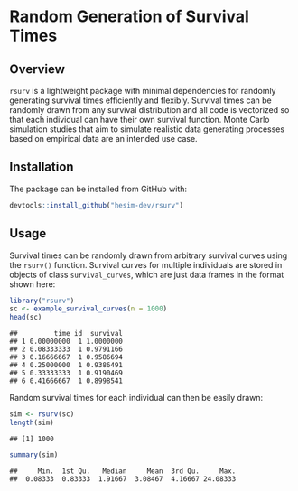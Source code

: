 
# Random Generation of Survival Times

## Overview

`rsurv` is a lightweight package with minimal dependencies for randomly
generating survival times efficiently and flexibly. Survival times can
be randomly drawn from any survival distribution and all code is
vectorized so that each individual can have their own survival function.
Monte Carlo simulation studies that aim to simulate realistic data
generating processes based on empirical data are an intended use case.

## Installation

The package can be installed from GitHub with:

``` r
devtools::install_github("hesim-dev/rsurv")
```

## Usage

Survival times can be randomly drawn from arbitrary survival curves
using the `rsurv()` function. Survival curves for multiple individuals
are stored in objects of class `survival_curves`, which are just data
frames in the format shown here:

``` r
library("rsurv")
sc <- example_survival_curves(n = 1000)
head(sc)
```

    ##         time id  survival
    ## 1 0.00000000  1 1.0000000
    ## 2 0.08333333  1 0.9791166
    ## 3 0.16666667  1 0.9586694
    ## 4 0.25000000  1 0.9386491
    ## 5 0.33333333  1 0.9190469
    ## 6 0.41666667  1 0.8998541

Random survival times for each individual can then be easily drawn:

``` r
sim <- rsurv(sc)
length(sim)
```

    ## [1] 1000

``` r
summary(sim)
```

    ##     Min.  1st Qu.   Median     Mean  3rd Qu.     Max. 
    ##  0.08333  0.83333  1.91667  3.08467  4.16667 24.08333
